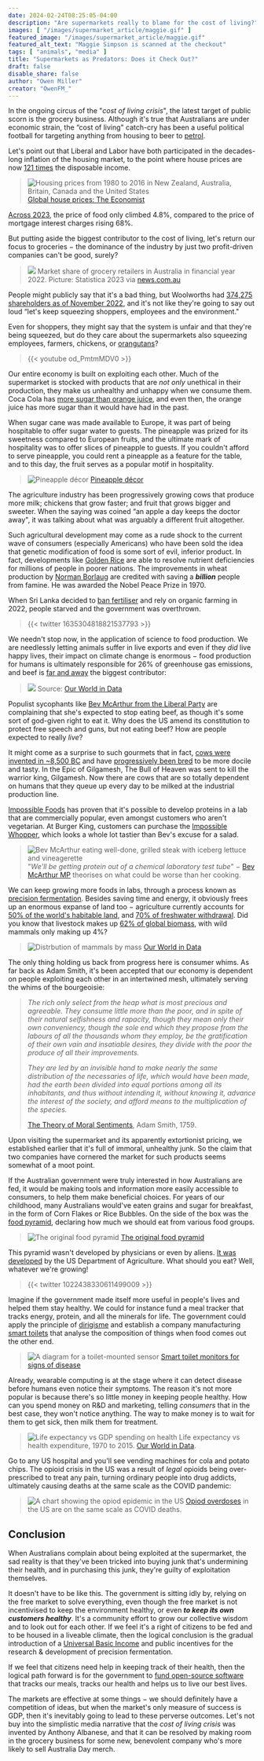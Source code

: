 ```yaml
---
date: 2024-02-24T08:25:05-04:00
description: "Are supermarkets really to blame for the cost of living?"
images: [ "/images/supermarket_article/maggie.gif" ]
featured_image: "/images/supermarket_article/maggie.gif"
featured_alt_text: "Maggie Simpson is scanned at the checkout"
tags: [ "animals", "media" ]
title: "Supermarkets as Predators: Does it Check Out?"
draft: false
disable_share: false
author: "Owen Miller"
creator: "OwenFM_"
---
```


In the ongoing circus of the "_cost of living crisis_", the latest target of public scorn is the grocery business.
Although it's true that Australians are under economic strain, the “cost of living" catch-cry has been a useful
political football for targeting anything from housing to beer
to [petrol](https://www.abc.net.au/news/2023-09-30/soaring-petrol-prices-leading-people-to-make-tough-calls/102906648).

Let's point out that Liberal and Labor have both participated in the decades-long inflation of the housing market, to
the point where house prices are
now [121 times](https://www.statista.com/statistics/591796/house-price-to-income-ratio-australia/) the disposable
income.

> ![Housing prices from 1980 to 2016 in New Zealand, Australia, Britain, Canada and the United States](/images/housing_article/housing_prices_to_2016.webp)
> [Global house prices: The Economist](https://www.economist.com/graphic-detail/2017/03/09/global-house-prices)

[Across 2023](https://www.abc.net.au/news/2024-01-24/cost-of-living-climbing-faster-than-weve-been-told/103380312), the
price of food only climbed 4.8%, compared to the price of mortgage interest charges rising 68%.

But putting aside the biggest contributor to the cost of living, let's return our focus to groceries − the dominance of
the industry by just two profit-driven companies can't be good, surely?

> ![](/images/supermarket_article/market_share.webp)
> Market share of grocery retailers in Australia in financial year 2022. Picture: Statistica 2023 
> via [news.com.au](https://www.news.com.au/finance/money/costs/greed-lack-of-competition-blamed-for-rising-supermarket-prices-top-economists-warn/news-story/689f37e7c66c8ded7770be2bb51126ae)

People might publicly say that it's a bad thing, but Woolworths had
[374,275 shareholders as of November 2022](https://capital.com/woolworths-group-shareholder-who-owns-most-wow-stock#:~:text=According%20to%20Woolworths%2C%20there%20were%20374%2C275%20WOW%20shareholders%2C,for%20seven%20per%20cent%20of%20issued%20share%20capital),
and it's not like they're going to say out loud “let's keep squeezing shoppers, employees and the environment."

Even for shoppers, they might say that the system is unfair and that they're being squeezed, but do they care about the
supermarkets also squeezing employees, farmers, chickens, or [orangutans](https://orangutan.org/palmoil/)?

> {{< youtube od_PmtmMDV0 >}}

Our entire economy is built on exploiting each other. Much of the supermarket is stocked with products that are _not only_
unethical in their production, they make us unhealthy and unhappy when we consume them. Coca Cola has
[more sugar than orange juice](https://foodstruct.com/compare/orange-juice-vs-coca-cola), and even then, the orange
juice has more sugar than it would have had in the past.

When sugar cane was made available to Europe, it was part of being hospitable to offer sugar water to guests. The
pineapple was prized for its sweetness compared to European fruits, and the ultimate mark of hospitality was to offer
slices of pineapple to guests. If you couldn't afford to serve pineapple, you could rent a pineapple as a feature for
the table, and to this day, the fruit serves as a popular motif in hospitality.

> ![Pineapple décor](/images/supermarket_article/pineapples.webp)
> [Pineapple décor](https://www.pinterest.com.au/pin/9429480453598764/) 

The agriculture industry has been progressively growing cows that produce more milk; chickens that grow faster; and
fruit that grows bigger and sweeter. When the saying was coined “an apple a day keeps the doctor away", it was talking
about what was arguably a different fruit altogether.

Such agricultural development may come as a rude shock to the current wave of consumers (especially Americans) who have
been sold the idea that genetic modification of food is some sort of evil, inferior product. In fact, developments like
[Golden Rice](https://med.nyu.edu/departments-institutes/population-health/divisions-sections-centers/medical-ethics/education/high-school-bioethics-project/learning-scenarios/gmos-the-golden-rice-debate#:~:text=Golden%20rice%20is%20a%20genetically%20modified%2C%20biofortified%20crop.,vitamin%20A%20when%20metabolized%20by%20the%20human%20body.)
are able to resolve nutrient deficiencies for millions of people in poorer nations. The improvements in
wheat production by [Norman Borlaug](https://en.wikipedia.org/wiki/Norman_Borlaug) are credited with saving a **_billion_**
people from famine. He was awarded the Nobel Peace
Prize in 1970.

When Sri Lanka decided
to [ban fertiliser](https://www.reuters.com/markets/commodities/fertiliser-ban-decimates-sri-lankan-crops-government-popularity-ebbs-2022-03-03/)
and rely on organic farming in 2022, people starved and the government was
overthrown.

> {{< twitter 1635304818821537793 >}}

We needn't stop now, in the application of science to food production. We are needlessly letting animals suffer in live
exports and even if they _did_ live happy lives, their impact on climate change is enormous − food production for humans
is ultimately responsible for 26% of greenhouse gas emissions, and beef
is [far and away](https://ourworldindata.org/environmental-impacts-of-food#:~:text=used%20for%20agriculture.-,Food%20is%20responsible%20for%20one%2Dquarter%20of%20the%20world's%20emissions,of%20global%20greenhouse%20gas%20emissions.&text=This%20includes%20emissions%20from%20land,transport%2C%20packaging%2C%20and%20retail.)
the biggest contributor:

> ![](/images/supermarket_article/beef_contributions.webp)
> Source: [Our World in Data](https://ourworldindata.org/environmental-impacts-of-food#:~:text=used%20for%20agriculture.-,Food%20is%20responsible%20for%20one%2Dquarter%20of%20the%20world's%20emissions,of%20global%20greenhouse%20gas%20emissions.&text=This%20includes%20emissions%20from%20land,transport%2C%20packaging%2C%20and%20retail.)

Populist sycophants
like [Bev McArthur from the Liberal Party](https://twitter.com/BevMcArthurMP/status/1760081254983270611) are complaining
that she's expected to stop eating beef, as though it's some sort of god-given right to eat it. Why does the US amend
its constitution to protect free speech and guns, but not eating beef? How are people expected to really _live_?

It might come as a surprise to such gourmets that in
fact, [cows were invented in ~8,500 BC](https://www.ucl.ac.uk/news/2012/mar/dna-traces-cattle-back-small-herd-domesticated-around-10500-years-ago)
and
have [progressively been bred](https://www.quora.com/What-was-very-useful-when-it-first-came-out-but-is-useless-today/answer/Owen-Miller-3)
to be more docile and tasty. In the Epic of Gilgamesh, The Bull of Heaven was sent to
kill the warrior king, Gilgamesh. Now there are cows that are so totally dependent on humans that they queue up every
day to be milked at the industrial production line.

[Impossible Foods](https://impossiblefoods.com/) has proven that it's possible to develop proteins in a lab that are
commercially popular, even amongst
customers who aren't vegetarian. At Burger King, customers can purchase
the [Impossible Whopper](https://impossiblefoods.com/burgerking), which looks a whole lot
tastier than Bev's excuse for a salad.

> ![Bev McArthur eating well-done, grilled steak with iceberg lettuce and vineagerette](/images/supermarket_article/bev.webp)
> "_We'll be getting protein out of a chemical laboratory test tube_" − [Bev McArthur MP](https://twitter.com/BevMcArthurMP/status/1760081254983270611) theorises on what could be
> worse than her cooking.

We can keep growing more foods in labs, through a process known
as [precision fermentation](https://www.csiro.au/en/news/All/Articles/2022/January/whats-brewing-precision-fermentation).
Besides saving time and
energy, it obviously frees up an enormous expanse of land too − agriculture currently accounts for [50% of the world's
habitable land](https://ourworldindata.org/environmental-impacts-of-food#:~:text=used%20for%20agriculture.-,Food%20is%20responsible%20for%20one%2Dquarter%20of%20the%20world's%20emissions,of%20global%20greenhouse%20gas%20emissions.&text=This%20includes%20emissions%20from%20land,transport%2C%20packaging%2C%20and%20retail.),
and [70% of freshwater withdrawal](https://ourworldindata.org/environmental-impacts-of-food#:~:text=used%20for%20agriculture.-,Food%20is%20responsible%20for%20one%2Dquarter%20of%20the%20world's%20emissions,of%20global%20greenhouse%20gas%20emissions.&text=This%20includes%20emissions%20from%20land,transport%2C%20packaging%2C%20and%20retail.).
Did you know that livestock makes up [62% of global biomass](https://ourworldindata.org/wild-mammals-birds-biomass),
with wild
mammals only making up 4%?

> ![Distrbution of mammals by mass](/images/supermarket_article/distribution_of_mammals.webp)
> [Our World in Data](https://ourworldindata.org/wild-mammals-birds-biomass)

The only thing holding us back from progress here is consumer whims. As far back as Adam Smith, it's been accepted that
our economy is dependent on people exploiting each other in an intertwined mesh, ultimately serving the whims of the
bourgeoisie:

> _The rich only select from the heap what is most precious and agreeable. They consume little more than the poor, and
in spite of their natural selfishness and rapacity, though they mean only their own conveniency, though the sole end
which they propose from the labours of all the thousands whom they employ, be the gratification of their own vain and
insatiable desires, they divide with the poor the produce of all their improvements._
> 
> _They are led by an invisible hand
to make nearly the same distribution of the necessaries of life, which would have been made, had the earth been divided
into equal portions among all its inhabitants, and thus without intending it, without knowing it, advance the interest
of the society, and afford means to the multiplication of the species._
>
> [The Theory of Moral Sentiments](https://nonhuman.party/post/replacing_capitalism/), Adam Smith, 1759.

Upon visiting the supermarket and its apparently extortionist pricing, we established earlier that it's full of immoral,
unhealthy junk. So the claim that two companies have cornered the market for such products seems somewhat of a moot
point.

If the Australian government were truly interested in how Australians are fed, it would be making tools and information
more easily accessible to consumers, to help them make beneficial choices. For years of our childhood, many Australians
would've eaten grains and sugar for breakfast, in the form of Corn Flakes or Rice Bubbles. On the side of the box was
the [food pyramid](https://en.wikipedia.org/wiki/Food_pyramid_(nutrition)), declaring how much we should eat from
various food groups.

> ![The original food pyramid](/images/supermarket_article/food_pyramid.webp)
> [The original food pyramid](https://en.wikipedia.org/wiki/Food_pyramid_(nutrition))

This pyramid wasn't developed by physicians or even by
aliens. [It was developed](https://en.wikipedia.org/wiki/Food_pyramid_(nutrition)) by the US Department of Agriculture.
What should you eat? Well, whatever we're growing!

> {{< twitter 1022438330611499009 >}}

Imagine if the government made itself more useful in people's lives and helped them stay healthy. We could for instance
fund a meal tracker that tracks energy, protein, and all the minerals for life. The government could apply the principle
of [dirigisme](https://en.wikipedia.org/wiki/Dirigisme) and establish a company
manufacturing [smart toilets](https://med.stanford.edu/news/all-news/2020/04/smart-toilet-monitors-for-signs-of-disease.html)
that analyse the composition of things when food comes out the other end.

> ![A diagram for a toilet-mounted sensor](/images/robot_butt_article/toilet.webp)
> [Smart toilet monitors for signs of disease](https://med.stanford.edu/news/all-news/2020/04/smart-toilet-monitors-for-signs-of-disease.html)

Already, wearable computing is at the stage where it can detect disease before humans even notice their symptoms. The
reason it's not more popular is because there's so little money in keeping people healthy. How can you spend money on
R&D and marketing, telling _consumers_ that in the best case, they won't notice anything. The way to make money is to
wait for them to get sick, then milk them for treatment.

> ![Life expectancy vs GDP spending on health](/images/supermarket_article/health_outcomes.webp)
> Life expectancy vs health expenditure, 1970 to 2015. [Our World in Data](https://ourworldindata.org/grapher/life-expectancy-vs-health-expenditure?time=earliest..latest).

Go to any US hospital and you'll see vending machines for cola and potato chips. The opioid crisis in the US was a
result of _legal_ opioids being over-prescribed to treat any pain, turning ordinary people into drug addicts, ultimately
causing deaths at the same scale as the COVID pandemic:

> ![A chart showing the opiod epidemic in the US](/images/unabomber_article/opiod_waves.webp)
> [Opiod overdoses](https://www.cdc.gov/drugoverdose/epidemic/index.html) in the US are on the same scale as COVID deaths.

## Conclusion

When Australians complain about being exploited at the supermarket, the sad reality is that they've been tricked into
buying junk that's undermining their health, and in purchasing this junk, they're guilty of exploitation themselves.

It doesn't have to be like this. The government is sitting idly by, relying on the free market to solve everything, even
though the free market is not incentivised to keep the environment healthy, or even
_**to keep its own customers healthy**_. It's a community effort to grow our collective wisdom and to look out for each
other. If we feel it's a right of citizens to be fed and to be housed in a liveable climate, then the logical conclusion
is the gradual introduction of a [Universal Basic Income](https://basicincomeaustralia.com/) and public incentives for the research & development of
precision fermentation.

If we feel that citizens need help in keeping track of their health, then the logical path forward is for the government
to [fund open-source software](../replacing_capitalism/) that tracks our meals, tracks our health and helps us to live
our best lives.

The markets are effective at some things − we should definitely have a competition of ideas, but when the market's only
measure of success is GDP, then it's inevitably going to lead to these perverse outcomes. Let's not buy into the
simplistic media narrative that the _cost of living crisis_ was invented by Anthony Albanese, and that it can be resolved
by making room in the grocery business for some new, benevolent company who's more likely to sell Australia Day merch.
